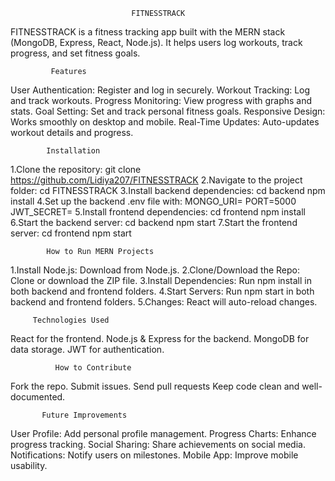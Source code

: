                                FITNESSTRACK
FITNESSTRACK is a fitness tracking app built with the MERN stack (MongoDB, Express, React, Node.js). It helps users log workouts, track progress, and set fitness goals.

             Features
User Authentication: Register and log in securely.
Workout Tracking: Log and track workouts.
Progress Monitoring: View progress with graphs and stats.
Goal Setting: Set and track personal fitness goals.
Responsive Design: Works smoothly on desktop and mobile.
Real-Time Updates: Auto-updates workout details and progress.
           
            Installation
1.Clone the repository:
git clone https://github.com/Lidiya207/FITNESSTRACK
2.Navigate to the project folder:
cd FITNESSTRACK
3.Install backend dependencies:
cd backend
npm install
4.Set up the backend .env file with:
MONGO_URI=<Your MongoDB URI>
PORT=5000
JWT_SECRET=<Your JWT secret>
5.Install frontend dependencies:
cd frontend
npm install
6.Start the backend server:
cd backend
npm start
7.Start the frontend server:
cd frontend
npm start
         
            How to Run MERN Projects
1.Install Node.js: Download from Node.js.
2.Clone/Download the Repo: Clone or download the ZIP file.
3.Install Dependencies: Run npm install in both backend and frontend folders.
4.Start Servers: Run npm start in both backend and frontend folders.
5.Changes: React will auto-reload changes.
         
         Technologies Used
React for the frontend.
Node.js & Express for the backend.
MongoDB for data storage.
JWT for authentication.

              How to Contribute
Fork the repo.
Submit issues.
Send pull requests Keep code clean and well-documented.

           Future Improvements
User Profile: Add personal profile management.
Progress Charts: Enhance progress tracking.
Social Sharing: Share achievements on social media.
Notifications: Notify users on milestones.
Mobile App: Improve mobile usability.
